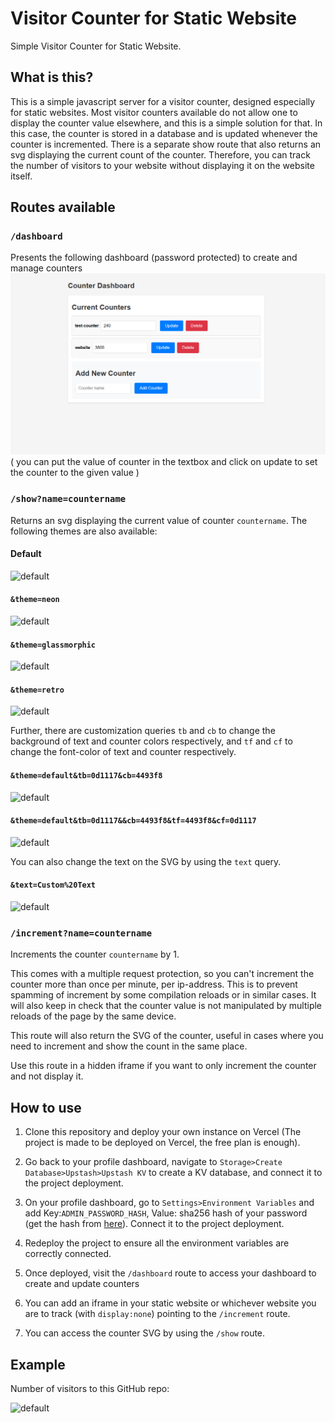# Visitor Counter for Static Website

Simple Visitor Counter for Static Website.

## What is this?

This is a simple javascript server for a visitor counter, designed especially for static websites. Most visitor counters available do not allow one to display the counter value elsewhere, and this is a simple solution for that. In this case, the counter is stored in a database and is updated whenever the counter is incremented. There is a separate show route that also returns an svg displaying the current count of the counter. Therefore, you can track the number of visitors to your website without displaying it on the website itself.

## Routes available

### `/dashboard`

Presents the following dashboard (password protected) to create and manage counters
![dashboard](image.png)
( you can put the value of counter in the textbox and click on update to set the counter to the given value )

### `/show?name=countername`

Returns an svg displaying the current value of counter `countername`.
The following themes are also available:

#### Default

![default](https://visitor-counter-adithyarao3103.vercel.app/sample-show)

#### `&theme=neon`

![default](https://visitor-counter-adithyarao3103.vercel.app/sample-show?theme=neon)

#### `&theme=glassmorphic`

![default](https://visitor-counter-adithyarao3103.vercel.app/sample-show?theme=glassmorphic)

#### `&theme=retro`

![default](https://visitor-counter-adithyarao3103.vercel.app/sample-show?theme=retro)

Further, there are customization queries `tb` and `cb` to change the background of text and counter colors respectively, and `tf` and `cf` to change the font-color of text and counter respectively.

#### `&theme=default&tb=0d1117&cb=4493f8`

![default](https://visitor-counter-adithyarao3103.vercel.app/sample-show?theme=default&tb=0d1117&cb=4493f8)

#### `&theme=default&tb=0d1117&&cb=4493f8&tf=4493f8&cf=0d1117`

![default](https://visitor-counter-adithyarao3103.vercel.app/sample-show?theme=default&tb=0d1117&cb=4493f8&tf=4493f8&cf=0d1117)

You can also change the text on the SVG by using the `text` query.

#### `&text=Custom%20Text`

![default](https://visitor-counter-adithyarao3103.vercel.app/sample-show?theme=default&text=Custom%20Text)

### `/increment?name=countername`

Increments the counter `countername` by 1.

This comes with a multiple request protection, so you can't increment the counter more than once per minute, per ip-address. This is to prevent spamming of increment by some compilation reloads or in similar cases. It will also keep in check that the counter value is not manipulated by multiple reloads of the page by the same device.

This route will also return the SVG of the counter, useful in cases where you need to increment and show the count in the same place.

Use this route in a hidden iframe if you want to only increment the counter and not display it.

## How to use

1. Clone this repository and deploy your own instance on Vercel (The project is made to be deployed on Vercel, the free plan is enough).

2. Go back to your profile dashboard, navigate to `Storage>Create Database>Upstash>Upstash KV` to create a KV database, and connect it to the project deployment.

3. On your profile dashboard, go to `Settings>Environment Variables` and add Key:`ADMIN_PASSWORD_HASH`, Value: sha256 hash of your password (get the hash from [here](https://emn178.github.io/online-tools/sha256.html)). Connect it to the project deployment.

4. Redeploy the project to ensure all the environment variables are correctly connected.  

5. Once deployed, visit the `/dashboard` route to access your dashboard to create and update counters

6. You can add an iframe in your static website or whichever website you are to track (with `display:none`) pointing to the `/increment` route.

7. You can access the counter SVG by using the `/show` route.

## Example

Number of visitors to this GitHub repo:

![default](https://visitor-counter-adithyarao3103.vercel.app/increment?name=visitor-counter&theme=retro)
